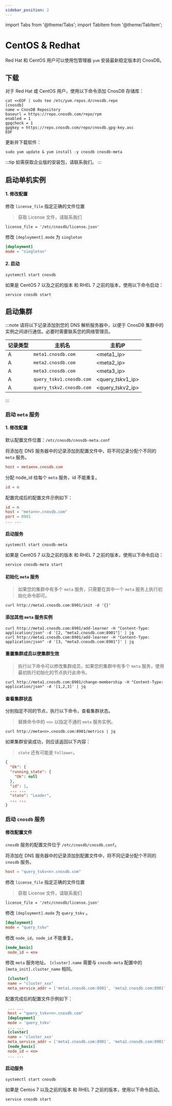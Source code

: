 ```yaml
---
sidebar_position: 2
---
```


import Tabs from '@theme/Tabs';
import TabItem from '@theme/TabItem';

# CentOS & Redhat

Red Hat 和 CentOS 用户可以使用包管理器 `yum` 安装最新稳定版本的 CnosDB。

## 下载

<Tabs groupId="editions">
<TabItem value="Community" label="社区版">

对于 Red Hat 或 CentOS 用户，使用以下命令添加 CnosDB 存储库：

```shell
cat <<EOF | sudo tee /etc/yum.repos.d/cnosdb.repo
[cnosdb]
name = CnosDB Repository
baseurl = https://repo.cnosdb.com/repo/rpm
enabled = 1
gpgcheck = 1
gpgkey = https://repo.cnosdb.com/repo/cnosdb.gpg-key.asc
EOF
```

更新并下载软件：

```shell
sudo yum update & yum install -y cnosdb cnosdb-meta
```

</TabItem>

<TabItem value="Enterprise" label="企业版">

:::tip
如需获取企业版的安装包，请联系我们。
:::

</TabItem>

</Tabs>

## 启动单机实例

#### 1. 修改配置
<Tabs groupId="editions">
<TabItem value="Community" label="社区版">

</TabItem>

<TabItem value="Enterprise" label="企业版">

修改 `license_file` 指定正确的文件位置
> 获取 License 文件，请联系我们

```shell
license_file = '/etc/cnosdb/license.json'
```

</TabItem>

</Tabs>

修改 `[deployment].mode` 为 `singleton`

```toml
[deployment]
mode = "singleton"
```

#### 2. 启动

```shell
systemctl start cnosdb
```

如果是 CentOS 7 以及之前的版本 和 RHEL 7 之前的版本，使用以下命令启动：

```shell
service cnosdb start
```

## 启动集群

:::note
请将以下记录添加到您的 DNS 解析服务器中，以便于 CnosDB 集群中的实例之间进行通信。必要时需要联系您的网络管理员。

| 记录类型      | 主机名 | 主机IP |
| ----------- | ----------- | -----------|
| A           | `meta1.cnosdb.com`       |  <meta1_ip>          |
| A           | `meta2.cnosdb.com`       |  <meta2_ip>          |
| A           | `meta3.cnosdb.com`       |  <meta3_ip>          |
| A           | `query_tskv1.cnosdb.com` |  <query_tskv1_ip>    |
| A           | `query_tskv2.cnosdb.com` |  <query_tskv2_ip>    |
:::

### 启动 `meta` 服务

#### 1. 修改配置

默认配置文件位置：`/etc/cnosdb/cnosdb-meta.conf`

将添加在 DNS 服务器中的记录添加到配置文件中，将不同记录分配个不同的 `meta` 服务。

```toml
host = meta<n>.cnosdb.com
```

分配 node_id 给每个 `meta` 服务，id 不能重复。

```toml
id = n
```

配置完成后的配置文件示例如下：

```toml
id = n
host = "meta<n>.cnosdb.com"
port = 8901
... ...
```

#### 启动服务

```shell
systemctl start cnosdb-meta
```

如果是 CentOS 7 以及之前的版本 和 RHEL 7 之前的版本，使用以下命令启动：

```shell
service cnosdb-meta start
```

#### 初始化 `meta` 服务

> 如果您的集群中有多个 `meta` 服务，只需要在其中一个 `meta` 服务上执行初始化命令即可。

```shell
curl http://meta1.cnosdb.com:8901/init -d '{}'
```

#### 添加其他 `meta` 服务实例

```shell
curl http://meta1.cnosdb.com:8901/add-learner -H "Content-Type: application/json" -d '[2, "meta2.cnosdb.com:8901"]' | jq
curl http://meta1.cnosdb.com:8901/add-learner -H "Content-Type: application/json" -d '[3, "meta3.cnosdb.com:8901"]' | jq
```

#### 重置集群成员以使集群生效

> 执行以下命令可以修改集群成员，如果您的集群中有多个 `meta` 服务，使用最初执行初始化的节点执行此命令。

```shell
curl http://meta1.cnosdb.com:8901/change-membership -H "Content-Type: application/json" -d '[1,2,3]' | jq
```

#### 查看集群状态

分别指定不同的节点，执行以下命令，查看集群状态。
> 替换命令中的 `<n>` 以指定不通的 `meta` 服务实例。

```shell
curl http://meta<n>.cnosdb.com:8901/metrics | jq
```

如果集群安装成功，则应该返回以下内容：
> `state` 还有可能是 `Follower`。

```json
{
  "Ok": {
  "running_state": {
    "Ok": null
  },
  "id": 1,
  ... ...
  "state": "Leader",
  ... ...
}
```

### 启动 `cnosdb` 服务

#### 修改配置文件

`cnosdb` 服务的配置文件位于 `/etc/cnosdb/cnosdb.conf`。

将添加在 DNS 服务器中的记录添加到配置文件中，将不同记录分配个不同的 `cnosdb` 服务。

```toml
host = "query_tskv<n>.cnosdb.com"
```

<Tabs groupId="editions">
<TabItem value="Community" label="社区版">

</TabItem>

<TabItem value="Enterprise" label="企业版">

修改 `license_file` 指定正确的文件位置
> 获取 License 文件，请联系我们

```shell
license_file = '/etc/cnosdb/license.json'
```

</TabItem>

</Tabs>

修改 `[deployment].mode` 为 `query_tskv` 。

```toml
[deployment]
mode = "query_tskv"
```

修改 `node_id`，`node_id` 不能重复。

```toml
[node_basic]
 node_id = <n>
```

修改 `meta` 服务地址。
`[cluster].name` 需要与 `cnosdb-meta` 配置中的`[meta_init].cluster_name` 相同。

```toml
 [cluster]
 name = "cluster_xxx"
 meta_service_addr = ['meta1.cnosdb.com:8901', 'meta2.cnosdb.com:8901', 'meta3.cnosdb.com:8901']
```

配置完成后的配置文件示例如下：

```toml
 ... ...
 host = "query_tskv<n>.cnosdb.com"
 [deployment]
 mode = 'query_tskv'
 ... ...
 [cluster]
 name = 'cluster_xxx'
 meta_service_addr = ['meta1.cnosdb.com:8901', 'meta2.cnosdb.com:8901', 'meta3.cnosdb.com:8901']
 [node_basic]
 node_id = <n>
 ... ...
```

#### 启动服务

```shell
systemctl start cnosdb
```

如果是 Centos 7 以及之前的版本 和 RHEL 7 之前的版本，使用以下命令启动。

```shell
service cnosdb start
```
